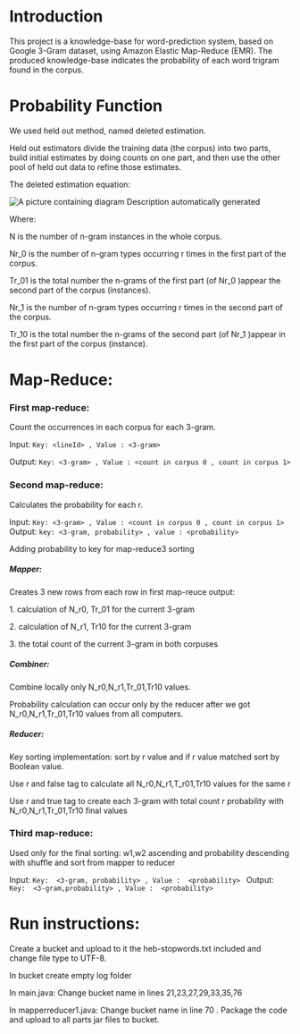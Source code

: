 # Introduction

This project is a knowledge-base for word-prediction
system, based on Google 3-Gram dataset, using Amazon Elastic Map-Reduce (EMR). The produced knowledge-base indicates the probability of each word trigram found in the corpus.

# Probability Function

We used held out method, named deleted estimation.

Held out estimators divide the training data (the corpus) into two
parts, build initial estimates by doing counts on one part, and then use the other pool of held out data to refine those estimates.

The deleted estimation equation:

![A picture containing diagram Description automatically
generated](./images/media/image1.png)

Where:

N is the number of n-gram instances in the whole corpus.

Nr_0 is the number of n-gram types occurring r times in the first part of the corpus.

Tr_01 is the total number the n-grams of the first part (of Nr_0 )appear the second part of the corpus (instances).

Nr_1 is the number of n-gram types occurring r times in the second part of the corpus.

Tr_10 is the total number the n-grams of the second part (of Nr_1 )appear in the first part of the corpus (instance).

# Map-Reduce:

### First map-reduce:

Count the occurrences in each corpus for each 3-gram.

Input:
`Key: <lineId> , Value : <3-gram>`

Output:
`Key: <3-gram> , Value : <count in corpus 0 , count in corpus 1>
`
### Second map-reduce:

Calculates the probability for each r.

Input:
`Key: <3-gram> , Value : <count in corpus 0 , count in corpus 1>
`
Output:
`key: <3-gram, probability> , value : <probability>
`

Adding probability to key for map-reduce3 sorting

#####  Mapper:

Creates 3 new rows from each row in first map-reuce output:

1\. calculation of N_r0, Tr_01 for the current 3-gram

2\. calculation of N_r1, Tr10 for the current 3-gram

3\. the total count of the current 3-gram in both corpuses

##### Combiner:

Combine locally only N_r0,N_r1,Tr_01,Tr10 values.

Probability calculation can occur only by the reducer after we got
N_r0,N_r1,Tr_01,Tr10 values from all computers.

##### Reducer:

Key sorting implementation: sort by r value and if r value matched sort
by Boolean value.

Use r and false tag to calculate all N_r0,N_r1,T_r01,Tr10 values for the
same r

Use r and true tag to create each 3-gram with total count r probability
with N_r0,N_r1,Tr_01,Tr10 final values

### Third map-reduce:

Used only for the final sorting:
w1,w2 ascending and probability descending with shuffle and sort
from mapper to reducer

Input:
`Key:  <3-gram, probability> , Value :  <probability>
`
Output:
`Key:  <3-gram,probability> , Value :  <probability>
`

# Run instructions:

Create a bucket and upload to it the heb-stopwords.txt included and
change file type to UTF-8.

In bucket create empty log folder

In main.java:
Change bucket name in lines 21,23,27,29,33,35,76 

In mapperreducer1.java:
Change bucket name in line 70 .
Package the code and upload to all parts jar files to bucket.
